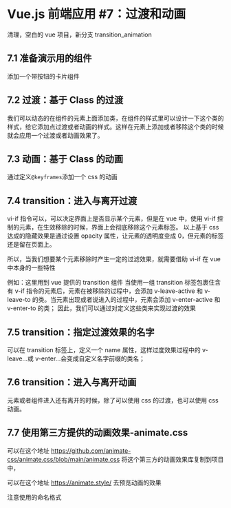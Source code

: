 # Vue.js 前端应用 #7：过渡和动画

清理，空白的 vue 项目，新分支 transition_animation

## 7.1 准备演示用的组件

添加一个带按钮的卡片组件

## 7.2 过渡：基于 Class 的过渡

我们可以动态的在组件的元素上面添加类，在组件的样式里可以设计一下这个类的样式，给它添加点过渡或者动画的样式。这样在元素上添加或者移除这个类的时候就会应用一个过渡或者动画效果了。

## 7.3 动画：基于 Class 的动画

通过定义`@keyframes`添加一个 css 的动画

## 7.4 transition：进入与离开过渡

vi-if 指令可以，可以决定界面上是否显示某个元素，但是在 vue 中，使用 vi-if 控制的元素，在生效移除的时候，界面上会彻底移除这个元素标签。
以上基于 css 达成的隐藏效果是通过设置 opacity 属性，让元素的透明度变成 0，但元素的标签还是留在页面上。

所以，当我们想要某个元素移除时产生一定的过滤效果，就需要借助 vi-if 在 vue 中本身的一些特性

例如：这里用到 vue 提供的 transition 组件
当使用一组 transition 标签包裹住含有 v-if 指令的元素后，元素在被移除的过程中，会添加 v-leave-active 和 v-leave-to 的类。当元素出现或者说进入的过程中，元素会添加 v-enter-active 和 v-enter-to 的类；
因此，我们可以通过对定义这些类来实现过渡的效果

## 7.5 transition：指定过渡效果的名字

可以在 transition 标签上，定义一个 name 属性，这样过度效果过程中的 v-leave...或 v-enter...会变成自定义名字前缀的类名；

## 7.6 transition：进入与离开动画

元素或者组件进入还有离开的时候，除了可以使用 css 的过渡，也可以使用 css 动画。

## 7.7 使用第三方提供的动画效果-animate.css

可以在这个地址
https://github.com/animate-css/animate.css/blob/main/animate.css
将这个第三方的动画效果库复制到项目中，

可以在这个地址
https://animate.style/
去预览动画的效果

注意使用的命名格式
